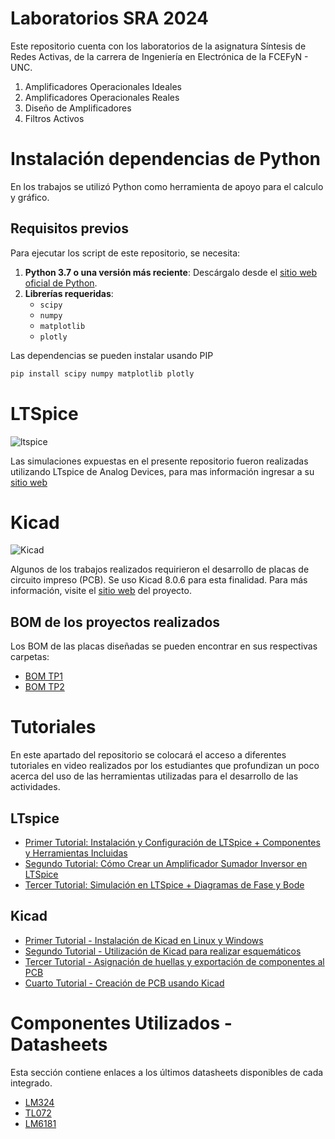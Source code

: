 # Laboratorios SRA 2024
Este repositorio cuenta con los laboratorios de la asignatura Síntesis de Redes Activas, de la carrera de Ingeniería en Electrónica de la FCEFyN - UNC.

1. Amplificadores Operacionales Ideales
2. Amplificadores Operacionales Reales
3. Diseño de Amplificadores
4. Filtros Activos

# Instalación dependencias de Python
En los trabajos se utilizó Python como herramienta de apoyo para el calculo y gráfico.

## Requisitos previos

Para ejecutar los script de este repositorio, se necesita:

1. **Python 3.7 o una versión más reciente**: Descárgalo desde el [sitio web oficial de Python](https://www.python.org/downloads/).
2. **Librerías requeridas**:
   - `scipy`
   - `numpy`
   - `matplotlib`
   - `plotly`

Las dependencias se pueden instalar usando PIP
```bash
pip install scipy numpy matplotlib plotly
```

# LTSpice
![ltspice](https://images.sftcdn.net/images/t_app-icon-s/p/d55e21eb-857a-4b0e-8403-584ec5ce0543/1490032411/ltspice-icon.jpg)

Las simulaciones expuestas en el presente repositorio fueron realizadas utilizando LTspice de Analog Devices, para mas información ingresar a su [sitio web](https://www.analog.com/en/resources/design-tools-and-calculators/ltspice-simulator.html)


# Kicad
![Kicad](https://upload.wikimedia.org/wikipedia/commons/thumb/5/59/KiCad-Logo.svg/335px-KiCad-Logo.svg.png)

Algunos de los trabajos realizados requirieron el desarrollo de placas de circuito impreso (PCB). Se uso Kicad 8.0.6 para esta finalidad. Para más información, visite el [sitio web](kicad.org) del proyecto.

## BOM de los proyectos realizados
Los BOM de las placas diseñadas se pueden encontrar en sus respectivas carpetas:
- [BOM TP1](https://htmlpreview.github.io/?https://github.com/FGalvagno/laboratorios-SRA/tree/main/LABN1_SRA/kicad/LABN1_SRA/bom/ibom.html)
- [BOM TP2](https://htmlpreview.github.io/?https://github.com/FGalvagno/laboratorios-SRA/blob/main/LABN2_SRA/kicad/LABN2_SRA/bom/ibom.html)


# Tutoriales

En este apartado del repositorio se colocará el acceso a diferentes tutoriales en video realizados por los estudiantes que profundizan un poco acerca del uso de las herramientas utilizadas para el desarrollo de las actividades.

## LTspice
- [Primer Tutorial: Instalación y Configuración de LTSpice + Componentes y Herramientas Incluidas](https://www.youtube.com/watch?v=8eU4OkuLDko)
- [Segundo Tutorial: Cómo Crear un Amplificador Sumador Inversor en LTSpice](https://www.youtube.com/watch?v=xFDNSKlyUxU)
- [Tercer Tutorial: Simulación en LTSpice + Diagramas de Fase y Bode](https://www.youtube.com/watch?v=1XbrADAF3E8)

## Kicad
- [Primer Tutorial  - Instalación de Kicad en Linux y Windows](https://youtu.be/r6Cftlv0W8k)
- [Segundo Tutorial  - Utilización de Kicad para realizar esquemáticos](https://youtu.be/AmCJIVljmYw)
- [Tercer Tutorial  - Asignación de huellas y exportación de componentes al PCB](https://youtu.be/4QtPsmXvcmw)
- [Cuarto Tutorial - Creación de PCB usando Kicad](https://youtu.be/VFZ34iJKWYY)

# Componentes Utilizados - Datasheets
Esta sección contiene enlaces a los últimos datasheets disponibles de cada integrado.

- [LM324](https://www.ti.com/lit/gpn/lm324)
- [TL072](https://www.ti.com/mx/lit/gpn/tl072)
- [LM6181](https://www.mouser.com/ds/2/405/snos634c-522069.pdf)
